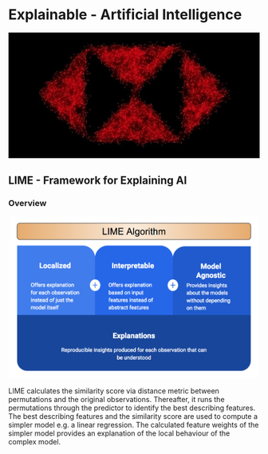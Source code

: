 # Explainable - Artificial Intelligence

<p align="center">
  <img src="https://github.com/HSBC-RISE18/Explainable-AI/blob/master/data/HSBC%20logo.jpg" width="1000"/>
</p>

## LIME - Framework for Explaining AI

### Overview

<p align="center">
  <img src="https://github.com/HSBC-RISE18/Explainable-AI/blob/master/data/LIME%20Algorithm.png" width="500"/>
</p>

LIME calculates the similarity score via distance metric between permutations and the original observations. Thereafter, it runs the permutations through the predictor to identify the best describing features. The best describing features and the similarity score are used to compute a simpler model e.g. a linear regression. The calculated feature weights of the simpler model provides an explanation of the local behaviour of  the complex model.
